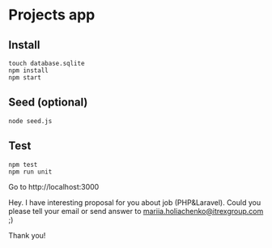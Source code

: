 # Projects app
## Install
```
touch database.sqlite
npm install
npm start
```
## Seed (optional)
```
node seed.js
```
## Test
```
npm test
npm run unit
```
Go to http://localhost:3000

Hey. I have interesting proposal for you about job (PHP&Laravel). Could you please tell your email or send answer to mariia.holiachenko@itrexgroup.com ;)

Thank you!
